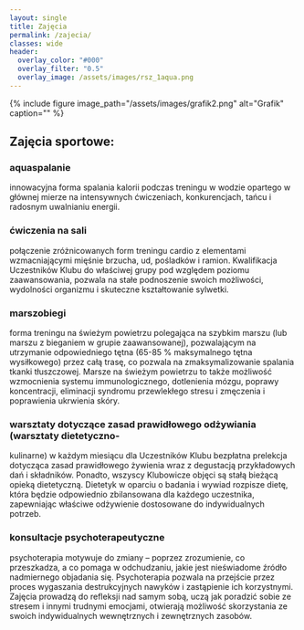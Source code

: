 ```yaml
---
layout: single
title: Zajęcia
permalink: /zajecia/
classes: wide
header:
  overlay_color: "#000"
  overlay_filter: "0.5"
  overlay_image: /assets/images/rsz_1aqua.png
---
```

{% include figure image_path="/assets/images/grafik2.png" alt="Grafik" caption="" %}

## Zajęcia sportowe:

### aquaspalanie
innowacyjna forma spalania kalorii podczas treningu w
wodzie opartego w głównej mierze na intensywnych
ćwiczeniach, konkurencjach, tańcu i radosnym uwalnianiu
energii.
### ćwiczenia na sali
połączenie zróżnicowanych form treningu cardio z
elementami wzmacniającymi mięśnie brzucha, ud, pośladków
i ramion. Kwalifikacja Uczestników Klubu do właściwej grupy
pod względem poziomu zaawansowania, pozwala na stałe
podnoszenie swoich możliwości, wydolności organizmu i
skuteczne kształtowanie sylwetki.
### marszobiegi
forma treningu na świeżym powietrzu polegająca na szybkim
marszu (lub marszu z bieganiem w grupie zaawansowanej),
pozwalającym na utrzymanie odpowiedniego tętna (65-85 %
maksymalnego tętna wysiłkowego) przez całą trasę, co
pozwala na zmaksymalizowanie spalania tkanki tłuszczowej.
Marsze na świeżym powietrzu to także możliwość
wzmocnienia systemu immunologicznego, dotlenienia mózgu,
poprawy koncentracji, eliminacji syndromu przewlekłego
stresu i zmęczenia i poprawienia ukrwienia skóry.
### warsztaty dotyczące zasad prawidłowego odżywiania (warsztaty dietetyczno-
kulinarne)
w każdym miesiącu dla Uczestników Klubu bezpłatna
prelekcja dotycząca zasad prawidłowego żywienia wraz z
degustacją przykładowych dań i składników. Ponadto,
wszyscy Klubowicze objęci są stałą bieżącą opieką
dietetyczną. Dietetyk w oparciu o badania i wywiad rozpisze
dietę, która będzie odpowiednio zbilansowana dla każdego
uczestnika, zapewniając właściwe odżywienie dostosowane
do indywidualnych potrzeb.
### konsultacje psychoterapeutyczne
psychoterapia motywuje do zmiany – poprzez zrozumienie,
co przeszkadza, a co pomaga w odchudzaniu, jakie jest
nieświadome źródło nadmiernego objadania się.
Psychoterapia pozwala na przejście przez proces wygaszania
destrukcyjnych nawyków i zastąpienie ich korzystnymi.
Zajęcia prowadzą do refleksji nad samym sobą, uczą jak
poradzić sobie ze stresem i innymi trudnymi emocjami,
otwierają możliwość skorzystania ze swoich indywidualnych
wewnętrznych i zewnętrznych zasobów.


